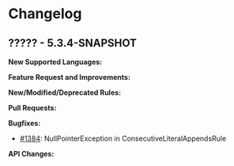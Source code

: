 # Changelog

## ????? - 5.3.4-SNAPSHOT

**New Supported Languages:**

**Feature Request and Improvements:**

**New/Modified/Deprecated Rules:**

**Pull Requests:**

**Bugfixes:**

*   [#1384](https://sourceforge.net/p/pmd/bugs/1384/): NullPointerException in ConsecutiveLiteralAppendsRule

**API Changes:**
